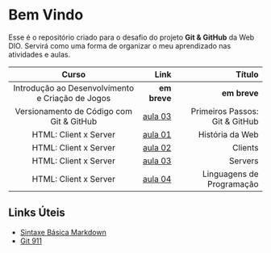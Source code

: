 # Bem Vindo

Esse é o repositório criado para o desafio do projeto **Git & GitHub** da Web DIO. Servirá como uma forma de organizar o meu aprendizado nas atividades e aulas.

|                  Curso                         |    Link    | Título |
|                 :-----:                        |    ----:   | ---:|
|Introdução ao Desenvolvimento e Criação de Jogos|**em breve**|**em breve**|
|Versionamento de Código com Git & GitHub        |[aula 03][1]|Primeiros Passos: Git & GitHub|
|HTML: Client x Server                           |[aula 01][2]|História da Web|
|HTML: Client x Server                           |[aula 02][3]|Clients|
|HTML: Client x Server                           |[aula 03][4]|Servers|
|HTML: Client x Server                           |[aula 04][5]|Linguagens de Programação|

## Links Úteis

- [Sintaxe Básica Markdown][L1]
- [Git 911][L2]

<!--Links de Referência a Aulas-->

[1]: ./cursos/02_Versionamento_de_Codigo/primeiros-passos-Git-GitHub.md
[2]: ./cursos/03_HTML_ClientxServer/01_Historia-da-web.md
[3]: ./cursos/03_HTML_ClientxServer/02_Clients.md
[4]: ./cursos/03_HTML_ClientxServer/03_Servers.md
[5]: ./cursos/03_HTML_ClientxServer/04_Linguagens-de-Programacao.md

<!--Links de Referências Externas-->

[L1]: https://markdown.net.br/sintaxe-basica/#:~:text=Para%20gerar%20uma%20quebra%20de,e%20pressione%20a%20tecla%20Enter%20.
[L2]: https://github.com/lobotelho22/git-911
